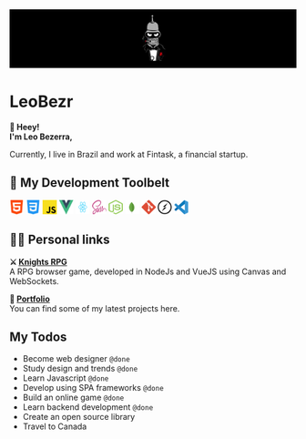 <img src="./assets/bezrbanner.jpg" />

<h1>LeoBezr</h1>

<p>
   <strong>👋 Heey!<br />
      I'm Leo Bezerra,</strong>
</p>
Currently, I live in Brazil and work at Fintask, a financial startup.

<h2>🧙 My Development Toolbelt</h2>
<p><img src="assets/html.svg" width="25" height="25" /> <img src="assets/css-3.svg" width="25" height="25" /> <img
      src="assets/javascript.svg" width="25" height="25" /> <img src="assets/vue.svg" width="25" height="25" /> <img
      src="assets/react.svg" width="25" height="25" /> <img src="assets/sass.svg" width="25" height="25" /> <img
      src="assets/node.svg" width="25" height="25" /> <img src="assets/mongodb.svg" width="25" height="25" /> <img
      src="assets/git.svg" width="25" height="25" /> <img src="assets/socket.svg" width="25" height="25" /> <img
      src="assets/vsc.svg" width="25" height="25" />
</p>

<h2>👨‍💻 Personal links</h2>
<p>
   <strong>⚔ <a href="https://knights-rpg.com.br/#/" target="_blank" rel="nofollow">Knights RPG</a></strong><br>
   A RPG browser game, developed in NodeJs and VueJS using Canvas and WebSockets.
</p>
<p>
   <strong>📝 <a href="http://leobezr.com.br/" target="_blank" rel="nofollow">Portfolio</a></strong><br>
   You can find some of my latest projects here.
</p>

## My Todos
* Become web designer `@done`
* Study design and trends `@done`
* Learn Javascript `@done`
* Develop using SPA frameworks `@done`
* Build an online game `@done`
* Learn backend development `@done`
* Create an open source library
* Travel to Canada
